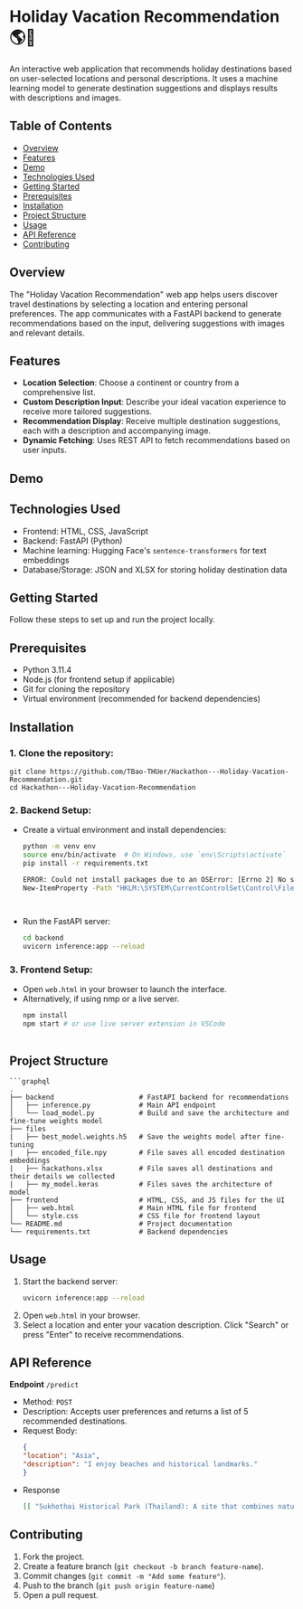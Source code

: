 # Holiday Vacation Recommendation 🌎🌴

An interactive web application that recommends holiday destinations based on user-selected locations and personal descriptions. It uses a machine learning model to generate destination suggestions and displays results with descriptions and images.  

## Table of Contents
- [Overview](#overview)
- [Features](#features)
- [Demo](#demo)
- [Technologies Used](#technologies-used)
- [Getting Started](#getting-started)
- [Prerequisites](#prerequisites)
- [Installation](#installation)
- [Project Structure](#project-structure)
- [Usage](#usage)
- [API Reference](#api-reference)
- [Contributing](#contributing)
  
## Overview
The "Holiday Vacation Recommendation" web app helps users discover travel destinations by selecting a location and entering personal preferences. The app communicates with a FastAPI backend to generate recommendations based on the input, delivering suggestions with images and relevant details.

## Features
  * **Location Selection**: Choose a continent or country from a comprehensive list.  
  * **Custom Description Input**: Describe your ideal vacation experience to receive more tailored suggestions.  
  * **Recommendation Display**: Receive multiple destination suggestions, each with a description and accompanying image.  
  * **Dynamic Fetching**: Uses REST API to fetch recommendations based on user inputs.
  
## Demo

## Technologies Used
  * Frontend: HTML, CSS, JavaScript  
  * Backend: FastAPI (Python)  
  * Machine learning: Hugging Face's `sentence-transformers` for text embeddings  
  * Database/Storage: JSON and XLSX for storing holiday destination data  

## Getting Started
Follow these steps to set up and run the project locally.

## Prerequisites  
  * Python 3.11.4  
  * Node.js (for frontend setup if applicable)  
  * Git for cloning the repository  
  * Virtual environment (recommended for backend dependencies)  

## Installation
### 1. Clone the repository:  
    git clone https://github.com/TBao-THUer/Hackathon---Holiday-Vacation-Recommendation.git
    cd Hackathon---Holiday-Vacation-Recommendation
### 2. Backend Setup:  
  * Create a virtual environment and install dependencies:  
    ```bash  
    python -m venv env  
    source env/bin/activate  # On Windows, use `env\Scripts\activate`  
    pip install -r requirements.txt

    ERROR: Could not install packages due to an OSError: [Errno 2] No such file or directory (if your device raises this error, the code below can help you)  
    New-ItemProperty -Path "HKLM:\SYSTEM\CurrentControlSet\Control\FileSystem" -Name "LongPathsEnabled" -Value 1 -PropertyType DWORD -Force 
    
   
  * Run the FastAPI server:  
    ```bash
    cd backend
    uvicorn inference:app --reload  
    
### 3. Frontend Setup:  
  * Open `web.html` in your browser to launch the interface.
  * Alternatively, if using nmp or a live server.   
      ```bash
      npm install  
      npm start # or use live server extension in VSCode   
   
## Project Structure
    ```graphql
    .
    ├── backend                     # FastAPI backend for recommendations
    │   ├── inference.py            # Main API endpoint
    │   └── load_model.py           # Build and save the architecture and fine-tune weights model
    ├── files
    |   ├── best_model.weights.h5   # Save the weights model after fine-tuning
    |   ├── encoded_file.npy        # File saves all encoded destination embeddings
    |   ├── hackathons.xlsx         # File saves all destinations and their details we collected 
    |   ├── my_model.keras          # Files saves the architecture of model
    ├── frontend                    # HTML, CSS, and JS files for the UI
    │   ├── web.html                # Main HTML file for frontend
    │   └── style.css               # CSS file for frontend layout
    └── README.md                   # Project documentation
    └── requirements.txt            # Backend dependencies


## Usage  
1. Start the backend server:
     ```bash
     uvicorn inference:app --reload

3. Open `web.html` in your browser.
4. Select a location and enter your vacation description. Click "Search" or press "Enter" to receive recommendations.

## API Reference
**Endpoint** `/predict`
  * Method: `POST` 
  * Description: Accepts user preferences and returns a list of 5 recommended destinations.  
  * Request Body:  
    ```json
    {  
    "location": "Asia",  
    "description": "I enjoy beaches and historical landmarks."  
    }    
  * Response
    ```json
    [[ "Sukhothai Historical Park (Thailand): A site that combines natural beauty with historical ruins in a serene setting.", img_path_0], [ "Nusa Penida (Indonesia): Known for its stunning cliffs, beautiful beaches, and unique rock formations, a must-visit for nature lovers.", img_path_1], [ "Quy Nhon (Vietnam): A coastal city, known for its stunning beaches, ancient temples, and vibrant markets.", img_path_2 ], [ "Penghu Islands (Taiwan): A stunning archipelago known for its beautiful beaches, unique rock formations, and rich cultural history.", img_path_3 ], [ "Sentosa Island (Singapore): A resort destination featuring a world-renowned tourist attraction, beaches, water parks, and aquarium.", img_path_4]]

## Contributing  
  1. Fork the project.  
  2. Create a feature branch (`git checkout -b branch feature-name`).  
  3. Commit changes (`git commit -m "Add some feature"`).  
  4. Push to the branch (`git push origin feature-name`)  
  5. Open a pull request.  
